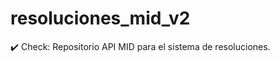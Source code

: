 # resoluciones_mid_v2
:heavy_check_mark: Check: Repositorio API MID para el sistema de resoluciones.

